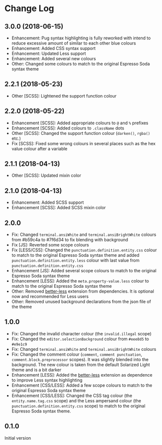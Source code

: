# Change Log

## 3.0.0 (2018-06-15)
* Enhancement: Pug syntax highlighting is fully reworked with intend to reduce excessive amount of similar to each other blue colours
* Enhancement: Added CSS syntax support
* Enhancement: Updated Less support
* Enhancement: Added several new colours
* Other: Changed some colours to match to the original Espresso Soda syntax theme

## 2.2.1 (2018-05-23)
* Other [SCSS]: Lightened the support function colour

## 2.2.0 (2018-05-22)
* Enhancement [SCSS]: Added appropriate colours to `@` and `%` prefixes
* Enhancement [SCSS]: Added colours to `.className` dots
* Other [SCSS]: Changed the support function colour (`darken()`, `rgba()` etc.)
* Fix [SCSS]: Fixed some wrong colours in several places such as the hex value colour after a variable

## 2.1.1 (2018-04-13)
* Other [SCSS]: Updated mixin color

## 2.1.0 (2018-04-13)
* Enhancement: Added SCSS support
* Enhancement [SCSS]: Added SCSS mixin color

## 2.0.0
* Fix: Changed `terminal.ansiWhite` and `terminal.ansiBrightWhite` colours from #b59c4a to #7f6d34 to fix blending with background
* Fix [JS]: Reverted some scope colours
* Fix [LESS/CSS]: Changed the `punctuation.definition.entity.css` colour to match to the original Espresso Soda syntax theme and added `punctuation.definition.entity.less` colour with last value from `punctuation.definition.entity.css`
* Enhancement [JS]: Added several scope colours to match to the original Espresso Soda syntax theme
* Enhancement [LESS]: Added the `meta.property-value.less` colour to match to the original Espresso Soda syntax theme
* Other: Removed [better-less](https://marketplace.visualstudio.com/items?itemName=radium-v.better-less) extension from dependencies. It is optional now and recommended for Less users
* Other: Removed unused background declarations from the json file of the theme

## 1.0.0
* Fix: Changed the invalid character colour (the `invalid.illegal` scope)
* Fix: Changed the `editor.selectionBackground` colour from `#eee8d5` to `#e9e1c9`
* Fix: Changed `terminal.ansiWhite` and `terminal.ansiBrightWhite` colours
* Fix: Changed the comment colour (`comment`, `comment punctuation`, `comment.block.preprocessor` scopes). It was slightly blended into the background. The new colour is taken from the default Solarized Light theme and is a bit darker
* Enhancement [LESS]: Added the [better-less](https://marketplace.visualstudio.com/items?itemName=radium-v.better-less) extension as dependence to improve Less syntax highlighting
* Enhancement [CSS/LESS]: Added a few scope colours to match to the original Espresso Soda syntax theme
* Enhancement [CSS/LESS]: Changed the CSS tag colour (the `entity.name.tag.css` scope) and the Less ampersand colour (the `punctuation.definition.entity.css` scope) to match to the original Espresso Soda syntax theme.

## 0.1.0
Initial version
